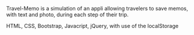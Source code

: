 Travel-Memo is a simulation of an appli allowing travelers to save memos, with text and photo, during each step of their trip.

HTML, CSS, Bootstrap, Javacript, jQuery, with use of the localStorage
